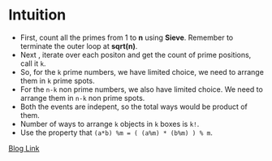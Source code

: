 # Intuition
* First, count all the primes from 1 to **n** using **Sieve**. Remember to terminate the outer loop at **sqrt(n)**.
* Next , iterate over each positon and get the count of prime positions, call it `k`.
* So, for the `k` prime numbers, we have limited choice, we need to arrange them in `k` prime spots.
* For the `n-k` non prime numbers, we also have limited choice. We need to arrange them in `n-k` non prime spots.
* Both the events are indepent, so the total ways would be product of them.
* Number of ways to arrange `k` objects in `k` boxes is `k!`.
* Use the property that `(a*b) %m = ( (a%m) * (b%m) ) % m`.



[Blog Link](https://leetcode.com/problems/prime-arrangements/discuss/371968/Detailed-Explanation-using-Sieve)
